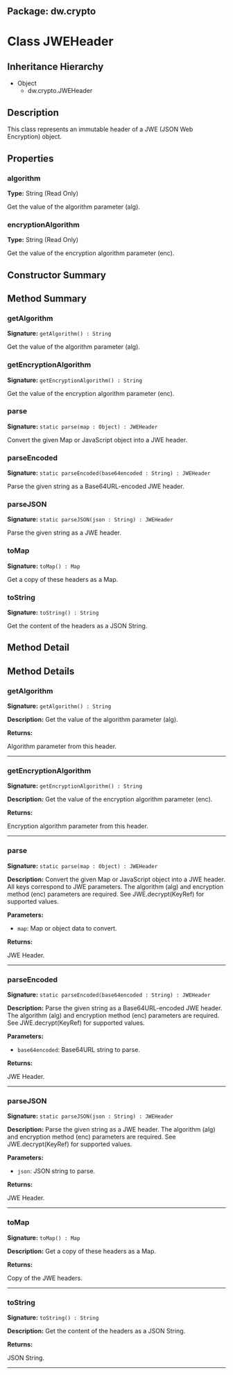## Package: dw.crypto

# Class JWEHeader

## Inheritance Hierarchy

- Object
  - dw.crypto.JWEHeader

## Description

This class represents an immutable header of a JWE (JSON Web Encryption) object.

## Properties

### algorithm

**Type:** String (Read Only)

Get the value of the algorithm parameter (alg).

### encryptionAlgorithm

**Type:** String (Read Only)

Get the value of the encryption algorithm parameter (enc).

## Constructor Summary

## Method Summary

### getAlgorithm

**Signature:** `getAlgorithm() : String`

Get the value of the algorithm parameter (alg).

### getEncryptionAlgorithm

**Signature:** `getEncryptionAlgorithm() : String`

Get the value of the encryption algorithm parameter (enc).

### parse

**Signature:** `static parse(map : Object) : JWEHeader`

Convert the given Map or JavaScript object into a JWE header.

### parseEncoded

**Signature:** `static parseEncoded(base64encoded : String) : JWEHeader`

Parse the given string as a Base64URL-encoded JWE header.

### parseJSON

**Signature:** `static parseJSON(json : String) : JWEHeader`

Parse the given string as a JWE header.

### toMap

**Signature:** `toMap() : Map`

Get a copy of these headers as a Map.

### toString

**Signature:** `toString() : String`

Get the content of the headers as a JSON String.

## Method Detail

## Method Details

### getAlgorithm

**Signature:** `getAlgorithm() : String`

**Description:** Get the value of the algorithm parameter (alg).

**Returns:**

Algorithm parameter from this header.

---

### getEncryptionAlgorithm

**Signature:** `getEncryptionAlgorithm() : String`

**Description:** Get the value of the encryption algorithm parameter (enc).

**Returns:**

Encryption algorithm parameter from this header.

---

### parse

**Signature:** `static parse(map : Object) : JWEHeader`

**Description:** Convert the given Map or JavaScript object into a JWE header. All keys correspond to JWE parameters. The algorithm (alg) and encryption method (enc) parameters are required. See JWE.decrypt(KeyRef) for supported values.

**Parameters:**

- `map`: Map or object data to convert.

**Returns:**

JWE Header.

---

### parseEncoded

**Signature:** `static parseEncoded(base64encoded : String) : JWEHeader`

**Description:** Parse the given string as a Base64URL-encoded JWE header. The algorithm (alg) and encryption method (enc) parameters are required. See JWE.decrypt(KeyRef) for supported values.

**Parameters:**

- `base64encoded`: Base64URL string to parse.

**Returns:**

JWE Header.

---

### parseJSON

**Signature:** `static parseJSON(json : String) : JWEHeader`

**Description:** Parse the given string as a JWE header. The algorithm (alg) and encryption method (enc) parameters are required. See JWE.decrypt(KeyRef) for supported values.

**Parameters:**

- `json`: JSON string to parse.

**Returns:**

JWE Header.

---

### toMap

**Signature:** `toMap() : Map`

**Description:** Get a copy of these headers as a Map.

**Returns:**

Copy of the JWE headers.

---

### toString

**Signature:** `toString() : String`

**Description:** Get the content of the headers as a JSON String.

**Returns:**

JSON String.

---